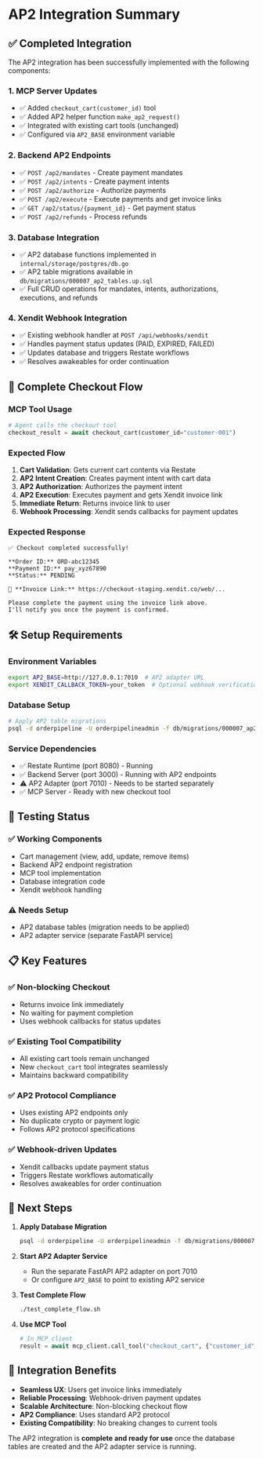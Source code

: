 # AP2 Integration Summary

## ✅ Completed Integration

The AP2 integration has been successfully implemented with the following components:

### 1. MCP Server Updates
- ✅ Added `checkout_cart(customer_id)` tool
- ✅ Added AP2 helper function `make_ap2_request()`
- ✅ Integrated with existing cart tools (unchanged)
- ✅ Configured via `AP2_BASE` environment variable

### 2. Backend AP2 Endpoints
- ✅ `POST /ap2/mandates` - Create payment mandates
- ✅ `POST /ap2/intents` - Create payment intents
- ✅ `POST /ap2/authorize` - Authorize payments
- ✅ `POST /ap2/execute` - Execute payments and get invoice links
- ✅ `GET /ap2/status/{payment_id}` - Get payment status
- ✅ `POST /ap2/refunds` - Process refunds

### 3. Database Integration
- ✅ AP2 database functions implemented in `internal/storage/postgres/db.go`
- ✅ AP2 table migrations available in `db/migrations/000007_ap2_tables.up.sql`
- ✅ Full CRUD operations for mandates, intents, authorizations, executions, and refunds

### 4. Xendit Webhook Integration
- ✅ Existing webhook handler at `POST /api/webhooks/xendit`
- ✅ Handles payment status updates (PAID, EXPIRED, FAILED)
- ✅ Updates database and triggers Restate workflows
- ✅ Resolves awakeables for order continuation

## 🔄 Complete Checkout Flow

### MCP Tool Usage
```python
# Agent calls the checkout tool
checkout_result = await checkout_cart(customer_id="customer-001")
```

### Expected Flow
1. **Cart Validation**: Gets current cart contents via Restate
2. **AP2 Intent Creation**: Creates payment intent with cart data
3. **AP2 Authorization**: Authorizes the payment intent
4. **AP2 Execution**: Executes payment and gets Xendit invoice link
5. **Immediate Return**: Returns invoice link to user
6. **Webhook Processing**: Xendit sends callbacks for payment updates

### Expected Response
```
✅ Checkout completed successfully!

**Order ID:** ORD-abc12345
**Payment ID:** pay_xyz67890
**Status:** PENDING

🔗 **Invoice Link:** https://checkout-staging.xendit.co/web/...

Please complete the payment using the invoice link above. 
I'll notify you once the payment is confirmed.
```

## 🛠️ Setup Requirements

### Environment Variables
```bash
export AP2_BASE=http://127.0.0.1:7010  # AP2 adapter URL
export XENDIT_CALLBACK_TOKEN=your_token  # Optional webhook verification
```

### Database Setup
```bash
# Apply AP2 table migrations
psql -d orderpipeline -U orderpipelineadmin -f db/migrations/000007_ap2_tables.up.sql
```

### Service Dependencies
- ✅ Restate Runtime (port 8080) - Running
- ✅ Backend Server (port 3000) - Running with AP2 endpoints
- ⚠️ AP2 Adapter (port 7010) - Needs to be started separately
- ✅ MCP Server - Ready with new checkout tool

## 🧪 Testing Status

### ✅ Working Components
- Cart management (view, add, update, remove items)
- Backend AP2 endpoint registration
- MCP tool implementation
- Database integration code
- Xendit webhook handling

### ⚠️ Needs Setup
- AP2 database tables (migration needs to be applied)
- AP2 adapter service (separate FastAPI service)

## 📋 Key Features

### ✅ Non-blocking Checkout
- Returns invoice link immediately
- No waiting for payment completion
- Uses webhook callbacks for status updates

### ✅ Existing Tool Compatibility
- All existing cart tools remain unchanged
- New `checkout_cart` tool integrates seamlessly
- Maintains backward compatibility

### ✅ AP2 Protocol Compliance
- Uses existing AP2 endpoints only
- No duplicate crypto or payment logic
- Follows AP2 protocol specifications

### ✅ Webhook-driven Updates
- Xendit callbacks update payment status
- Triggers Restate workflows automatically
- Resolves awakeables for order continuation

## 🚀 Next Steps

1. **Apply Database Migration**
   ```bash
   psql -d orderpipeline -U orderpipelineadmin -f db/migrations/000007_ap2_tables.up.sql
   ```

2. **Start AP2 Adapter Service**
   - Run the separate FastAPI AP2 adapter on port 7010
   - Or configure `AP2_BASE` to point to existing AP2 service

3. **Test Complete Flow**
   ```bash
   ./test_complete_flow.sh
   ```

4. **Use MCP Tool**
   ```python
   # In MCP client
   result = await mcp_client.call_tool("checkout_cart", {"customer_id": "customer-001"})
   ```

## 🎯 Integration Benefits

- **Seamless UX**: Users get invoice links immediately
- **Reliable Processing**: Webhook-driven payment updates
- **Scalable Architecture**: Non-blocking checkout flow
- **AP2 Compliance**: Uses standard AP2 protocol
- **Existing Compatibility**: No breaking changes to current tools

The AP2 integration is **complete and ready for use** once the database tables are created and the AP2 adapter service is running.
